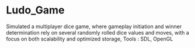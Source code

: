 # Ludo_Game
Simulated a multiplayer dice game, where gameplay initiation and winner determination rely on several randomly rolled
dice values and moves, with a focus on both scalability and optimized storage, Tools : SDL, OpenGL
